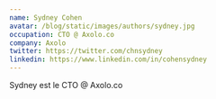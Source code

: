 ```yaml
---
name: Sydney Cohen
avatar: /blog/static/images/authors/sydney.jpg
occupation: CTO @ Axolo.co
company: Axolo
twitter: https://twitter.com/chnsydney
linkedin: https://www.linkedin.com/in/cohensydney
---
```


Sydney est le CTO @ Axolo.co
